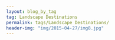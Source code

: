 ```yaml
---
layout: blog_by_tag
tag: Landscape Destinations
permalink: tags/Landscape Destinations/
header-img: "img/2015-04-27/img8.jpg"
---
```

